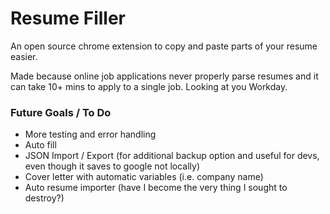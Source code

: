 # Resume Filler

An open source chrome extension to copy and paste parts of your resume easier.

Made because online job applications never properly parse resumes and it can take 10+ mins to apply to a single job. Looking at you Workday.

### Future Goals / To Do

- More testing and error handling
- Auto fill
- JSON Import / Export (for additional backup option and useful for devs, even though it saves to google not locally)
- Cover letter with automatic variables (i.e. company name)
- Auto resume importer (have I become the very thing I sought to destroy?)
